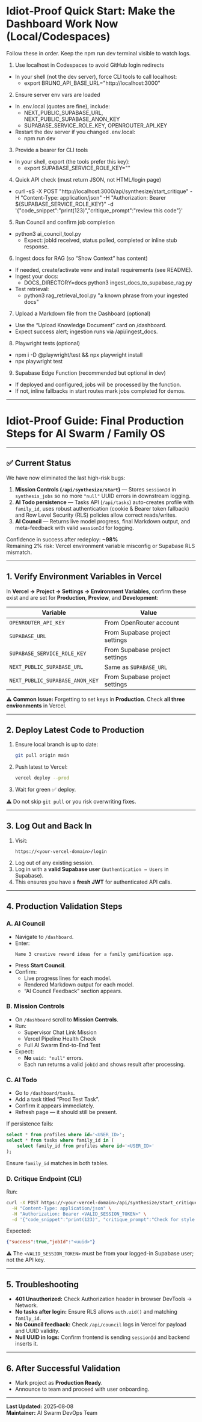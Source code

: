 # Idiot‑Proof Quick Start: Make the Dashboard Work Now (Local/Codespaces)

Follow these in order. Keep the npm run dev terminal visible to watch logs.

1) Use localhost in Codespaces to avoid GitHub login redirects
- In your shell (not the dev server), force CLI tools to call localhost:
  - export BRUNO_API_BASE_URL="http://localhost:3000"

2) Ensure server env vars are loaded
- In .env.local (quotes are fine), include:
  - NEXT_PUBLIC_SUPABASE_URL, NEXT_PUBLIC_SUPABASE_ANON_KEY
  - SUPABASE_SERVICE_ROLE_KEY, OPENROUTER_API_KEY
- Restart the dev server if you changed .env.local:
  - npm run dev

3) Provide a bearer for CLI tools
- In your shell, export (the tools prefer this key):
  - export SUPABASE_SERVICE_ROLE_KEY="<your-service-role-key>"

4) Quick API check (must return JSON, not HTML/login page)
- curl -sS -X POST "http://localhost:3000/api/synthesize/start_critique" -H "Content-Type: application/json" -H "Authorization: Bearer ${SUPABASE_SERVICE_ROLE_KEY}" -d '{"code_snippet":"print(123)","critique_prompt":"review this code"}'

5) Run Council and confirm job completion
- python3 ai_council_tool.py
  - Expect: jobId received, status polled, completed or inline stub response.

6) Ingest docs for RAG (so “Show Context” has content)
- If needed, create/activate venv and install requirements (see README).
- Ingest your docs:
  - DOCS_DIRECTORY=docs python3 ingest_docs_to_supabase_rag.py
- Test retrieval:
  - python3 rag_retrieval_tool.py "a known phrase from your ingested docs"

7) Upload a Markdown file from the Dashboard (optional)
- Use the “Upload Knowledge Document” card on /dashboard.
- Expect success alert; ingestion runs via /api/ingest_docs.

8) Playwright tests (optional)
- npm i -D @playwright/test && npx playwright install
- npx playwright test

9) Supabase Edge Function (recommended but optional in dev)
- If deployed and configured, jobs will be processed by the function.
- If not, inline fallbacks in start routes mark jobs completed for demos.

---

# Idiot-Proof Guide: Final Production Steps for AI Swarm / Family OS

---

## ✅ Current Status
We have now eliminated the last high-risk bugs:

1. **Mission Controls (`/api/synthesize/start`)** — Stores `sessionId` in `synthesis_jobs` so no more `"null"` UUID errors in downstream logging.  
2. **AI Todo persistence** — Tasks API (`/api/tasks`) auto-creates profile with `family_id`, uses robust authentication (cookie & Bearer token fallback) and Row Level Security (RLS) policies allow correct reads/writes.  
3. **AI Council** — Returns live model progress, final Markdown output, and meta-feedback with valid `sessionId` for logging.

Confidence in success after redeploy: **~98%**  
Remaining 2% risk: Vercel environment variable misconfig or Supabase RLS mismatch.

---

## **1. Verify Environment Variables in Vercel**

In **Vercel → Project → Settings → Environment Variables**, confirm these exist and are set for **Production**, **Preview**, and **Development**:

| Variable | Value |
|----------|-------|
| `OPENROUTER_API_KEY` | From OpenRouter account |
| `SUPABASE_URL` | From Supabase project settings |
| `SUPABASE_SERVICE_ROLE_KEY` | From Supabase project settings |
| `NEXT_PUBLIC_SUPABASE_URL` | Same as `SUPABASE_URL` |
| `NEXT_PUBLIC_SUPABASE_ANON_KEY` | From Supabase project settings |

⚠ **Common Issue:** Forgetting to set keys in **Production**. Check **all three environments** in Vercel.

---

## **2. Deploy Latest Code to Production**
1. Ensure local branch is up to date:
   ```bash
   git pull origin main
   ```
2. Push latest to Vercel:
   ```bash
   vercel deploy --prod
   ```
3. Wait for green ✅ deploy.

⚠ Do not skip `git pull` or you risk overwriting fixes.

---

## **3. Log Out and Back In**
1. Visit:
   ```
   https://<your-vercel-domain>/login
   ```
2. Log out of any existing session.  
3. Log in with a **valid Supabase user** (`Authentication → Users` in Supabase).  
4. This ensures you have a **fresh JWT** for authenticated API calls.

---

## **4. Production Validation Steps**

### **A. AI Council**
- Navigate to `/dashboard`.
- Enter:
  ```
  Name 3 creative reward ideas for a family gamification app.
  ```
- Press **Start Council**.
- Confirm:
  - Live progress lines for each model.
  - Rendered Markdown output for each model.
  - “AI Council Feedback” section appears.

### **B. Mission Controls**
- On `/dashboard` scroll to **Mission Controls**.
- Run:
  - Supervisor Chat Link Mission
  - Vercel Pipeline Health Check
  - Full AI Swarm End-to-End Test
- Expect:
  - **No** `uuid: "null"` errors.
  - Each run returns a valid `jobId` and shows result after processing.

### **C. AI Todo**
- Go to `/dashboard/tasks`.
- Add a task titled “Prod Test Task”.
- Confirm it appears immediately.
- Refresh page — it should still be present.

If persistence fails:
```sql
select * from profiles where id='<USER_ID>';
select * from tasks where family_id in (
    select family_id from profiles where id='<USER_ID>'
);
```
Ensure `family_id` matches in both tables.

### **D. Critique Endpoint (CLI)**
Run:
```bash
curl -X POST https://<your-vercel-domain>/api/synthesize/start_critique \
  -H "Content-Type: application/json" \
  -H "Authorization: Bearer <VALID_SESSION_TOKEN>" \
  -d '{"code_snippet":"print(123)", "critique_prompt":"Check for style errors"}'
```
Expected:
```json
{"success":true,"jobId":"<uuid>"}
```

⚠ The `<VALID_SESSION_TOKEN>` must be from your logged-in Supabase user; not the API key.

---

## **5. Troubleshooting**

- **401 Unauthorized:** Check Authorization header in browser DevTools → Network.
- **No tasks after login:** Ensure RLS allows `auth.uid()` and matching `family_id`.
- **No Council feedback:** Check `/api/council` logs in Vercel for payload and UUID validity.
- **Null UUID in logs:** Confirm frontend is sending `sessionId` and backend inserts it.

---

## **6. After Successful Validation**
- Mark project as **Production Ready**.
- Announce to team and proceed with user onboarding.

---

**Last Updated:** 2025‑08‑08  
**Maintainer:** AI Swarm DevOps Team
